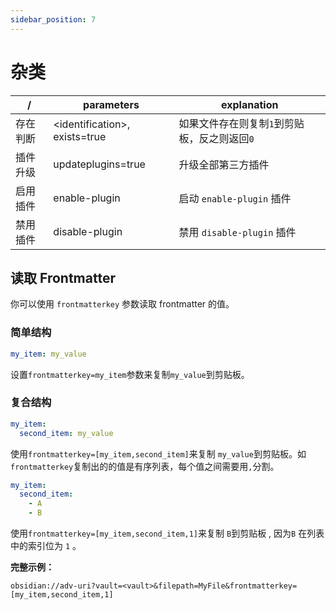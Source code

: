 ```yaml
---
sidebar_position: 7
---
```


# 杂类

| /        | parameters                     | explanation                                  |
| -------- | ------------------------------ | -------------------------------------------- |
| 存在判断 | <identification\>, exists=true | 如果文件存在则复制`1`到剪贴板，反之则返回`0` |
| 插件升级 | updateplugins=true             | 升级全部第三方插件                           |
| 启用插件 | enable-plugin                  | 启动 `enable-plugin` 插件                    |
| 禁用插件 | disable-plugin                 | 禁用 `disable-plugin` 插件                   |

## 读取 Frontmatter

你可以使用 `frontmatterkey` 参数读取 frontmatter 的值。

### 简单结构

```yaml
my_item: my_value
```

设置`frontmatterkey=my_item`参数来复制`my_value`到剪贴板。

### 复合结构

```yaml
my_item:
  second_item: my_value
```

使用`frontmatterkey=[my_item,second_item]`来复制 `my_value`到剪贴板。如`frontmatterkey`复制出的的值是有序列表，每个值之间需要用`,`分割。

```yaml
my_item:
  second_item:
    - A
    - B
```

使用`frontmatterkey=[my_item,second_item,1]`来复制 `B`到剪贴板 , 因为`B` 在列表中的索引位为 `1` 。

**完整示例：**

```
obsidian://adv-uri?vault=<vault>&filepath=MyFile&frontmatterkey=[my_item,second_item,1]
```
